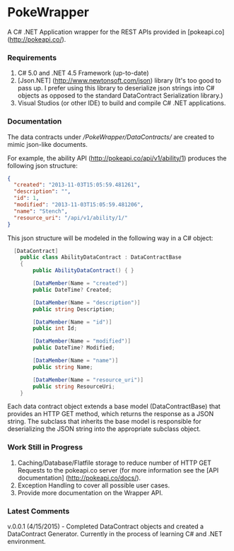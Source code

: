 # PokeWrapper

A C# .NET Application wrapper for the REST APIs provided in [pokeapi.co] (http://pokeapi.co/).

### Requirements

1. C# 5.0 and .NET 4.5 Framework (up-to-date)
2. [Json.NET] (http://www.newtonsoft.com/json) library (It's too good to pass up. I prefer using this library to deserialize json strings into C# objects as opposed to the standard DataContract Serialization library.)
3. Visual Studios (or other IDE) to build and compile C# .NET applications.

### Documentation

The data contracts under _/PokeWrapper/DataContracts/_ are created to mimic json-like documents.

For example, the ability API (http://pokeapi.co/api/v1/ability/1) produces the following json structure:

```json
{
  "created": "2013-11-03T15:05:59.481261",
  "description": "",
  "id": 1,
  "modified": "2013-11-03T15:05:59.481206",
  "name": "Stench",
  "resource_uri": "/api/v1/ability/1/"
}
```

This json structure will be modeled in the following way in a C# object:

```C#
  [DataContract]
    public class AbilityDataContract : DataContractBase
    {
        public AbilityDataContract() { }

        [DataMember(Name = "created")]
        public DateTime? Created;

        [DataMember(Name = "description")]
        public string Description;

        [DataMember(Name = "id")]
        public int Id;

        [DataMember(Name = "modified")]
        public DateTime? Modified;

        [DataMember(Name = "name")]
        public string Name;

        [DataMember(Name = "resource_uri")]
        public string ResourceUri;
    }
```

Each data contract object extends a base model (DataContractBase) that provides an HTTP GET method, which returns the response as a JSON string. The subclass that inherits the base model is responsible for deserializing the JSON string into the appropriate subclass object.

### Work Still in Progress

1. Caching/Database/Flatfile storage to reduce number of HTTP GET Requests to the pokeapi.co server (for more information see the [API documentation] (http://pokeapi.co/docs/).
2. Exception Handling to cover all possible user cases.
3. Provide more documentation on the Wrapper API.

### Latest Comments

v.0.0.1 (4/15/2015) - Completed DataContract objects and created a DataContract Generator. Currently in the process of learning C# and .NET environment.
